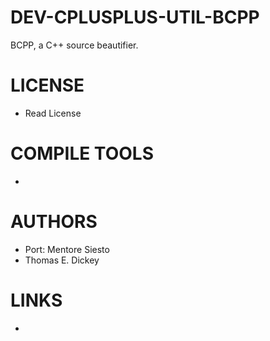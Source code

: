 DEV-CPLUSPLUS-UTIL-BCPP
=================

BCPP, a C++ source beautifier.

LICENSE
===============
* Read License

COMPILE TOOLS
===============
* 

AUTHORS
===============
* Port: Mentore Siesto
* Thomas E. Dickey

LINKS
===============
* 
